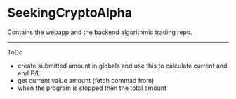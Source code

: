 # SeekingCryptoAlpha
Contains the webapp and the backend algorithmic trading repo.


-----------------------------------------------------------------------------------------------
ToDo
- create submitted amount in globals and use this to calculate current and end P/L
- get current value amount (fetch commad from)
- when the program is stopped then the total amount 
